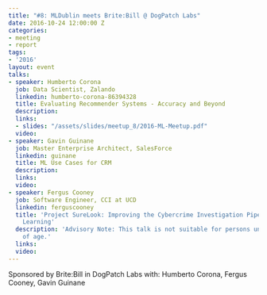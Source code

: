 ```yaml
---
title: "#8: MLDublin meets Brite:Bill @ DogPatch Labs"
date: 2016-10-24 12:00:00 Z
categories:
- meeting
- report
tags:
- '2016'
layout: event
talks:
- speaker: Humberto Corona
  job: Data Scientist, Zalando
  linkedin: humberto-corona-86394328
  title: Evaluating Recommender Systems - Accuracy and Beyond
  description: 
  links:
  - slides: "/assets/slides/meetup_8/2016-ML-Meetup.pdf"
  video: 
- speaker: Gavin Guinane
  job: Master Enterprise Architect, SalesForce
  linkedin: guinane
  title: ML Use Cases for CRM
  description: 
  links: 
  video: 
- speaker: Fergus Cooney
  job: Software Engineer, CCI at UCD
  linkedin: ferguscooney
  title: 'Project SureLook: Improving the Cybercrime Investigation Pipeline with Machine
    Learning'
  description: 'Advisory Note: This talk is not suitable for persons under 18 years
    of age.'
  links: 
  video: 
---
```


Sponsored by Brite:Bill in DogPatch Labs with: Humberto Corona, Fergus Cooney, Gavin Guinane
